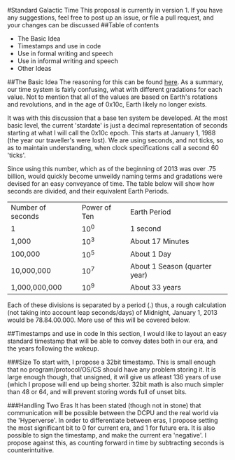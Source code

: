 #Standard Galactic Time
This proposal is currently in version 1. If you have any suggestions, 
feel free to post up an issue, or file a pull request, and your 
changes can be discussed
##Table of contents
* The Basic Idea
* Timestamps and use in code
* Use in formal writing and speech
* Use in informal writing and speech
* Other Ideas

##The Basic Idea
The reasoning for this can be found [here](http://www.reddit.com/r/0x10c/comments/14996o/time_in_the_0x10c_universe/).
As a summary, our time system is fairly confusing, what with different 
gradations for each value. Not to mention that all of the values are 
based on Earth's rotations and revolutions, and in the age of 0x10c, 
Earth likely no longer exists.

It was with this discussion that a base ten system be developed. At 
the most basic level, the current 'stardate' is just a decimal 
representation of seconds starting at what I will call the 0x10c 
epoch. This starts at January 1, 1988 (the year our traveller's were 
lost). We are using seconds, and not ticks, so as to maintain 
understanding, when clock specifications call a second 60 'ticks'.

Since using this number, which as of the beginning of 2013 was over 
.75 billion, would quickly become unweildy naming terms and 
gradations were devised for an easy conveyance of time. The table 
below will show how seconds are divided, and their equivalent Earth 
Periods.
<table>
<tr><td>Number of seconds</td><td>Power of Ten</td><td>Earth Period</td></tr>
<tr><td>1</td><td>10<sup>0</sup></td><td>1 second</td></tr>
<tr><td>1,000</td><td>10<sup>3</sup></td><td>About 17 Minutes</td></tr>
<tr><td>100,000</td><td>10<sup>5</sup></td><td>About 1 Day</td></tr>
<tr><td>10,000,000</td><td>10<sup>7</sup></td><td>About 1 Season (quarter year)</td></tr>
<tr><td>1,000,000,000</td><td>10<sup>9</sup></td><td>About 33 years</td></tr>
</table>

Each of these divisions is separated by a period (.) thus, a rough 
calculation (not taking into account leap seconds/days) of Midnight, 
January 1, 2013 would be 78.84.00.000.  More use of this will be 
covered below.

##Timestamps and use in code
In this section, I would like to layout an easy standard timestamp 
that will be able to convey dates both in our era, and the years 
following the wakeup.

###Size
To start with, I propose a 32bit timestamp. This is small enough 
that no program/protocol/OS/CS should have any problem storing it. 
It is large enough though, that unsigned, it will give us atleast 136 
years of use (which I propose will end up being shorter. 32bit math 
is also much simpler than 48 or 64, and will prevent storing words 
full of unset bits.

###Handling Two Eras
It has been stated (though not in stone) that communication will be 
possible between the DCPU and the real world via the 'Hyperverse'. 
In order to differentiate between eras, I propose setting the most 
significant bit to 0 for current era, and 1 for future era. It is also 
possible to sign the timestamp, and make the current era 'negative'. 
I propose against this, as counting forward in time by subtracting 
seconds is counterintuitive.
